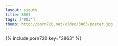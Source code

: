```yaml
--- 
layout: sieutv
title: 3863
tags: ["003"]
thumb: http://porn720.net/video/3863/poster.jpg
---
```

{% include porn720 key="3863" %} 
